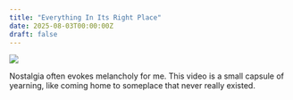 ```yaml
---
title: "Everything In Its Right Place"
date: 2025-08-03T00:00:00Z
draft: false
---
```


<a href="https://www.youtube.com/watch?v=xs-l2Owbm5kl"><img src="/images/eiirp.jxl" /></a>

Nostalgia often evokes melancholy for me. This video is a small capsule of yearning, like coming home to someplace that never really existed.

